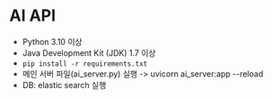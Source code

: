 # AI API

- Python 3.10 이상
- Java Development Kit (JDK) 1.7 이상
- `pip install -r requirements.txt`
- 메인 서버 파일(ai_server.py) 실행 -> uvicorn ai_server:app --reload
- DB: elastic search 실행
